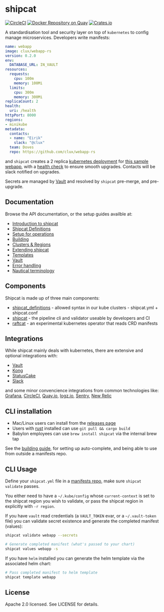 # shipcat
[![CircleCI](https://circleci.com/gh/Babylonpartners/shipcat.svg?style=shield)](https://circleci.com/gh/Babylonpartners/shipcat)
[![Docker Repository on Quay](https://quay.io/repository/babylonhealth/kubecat/status "Docker Repository on Quay")](https://quay.io/repository/babylonhealth/kubecat?tab=tags)
[![Crates.io](https://img.shields.io/crates/v/shipcat.svg)](https://crates.io/crates/shipcat)

A standardisation tool and security layer on top of `kubernetes` to config manage microservices. Developers write manifests:

```yaml
name: webapp
image: clux/webapp-rs
version: 0.2.0
env:
  DATABASE_URL: IN_VAULT
resources:
  requests:
    cpu: 100m
    memory: 100Mi
  limits:
    cpu: 300m
    memory: 300Mi
replicaCount: 2
health:
  uri: /health
httpPort: 8000
regions:
- minikube
metadata:
  contacts:
  - name: "Eirik"
    slack: "@clux"
  team: Doves
  repo: https://github.com/clux/webapp-rs
```

and `shipcat` creates a 2 replica [kubernetes deployment](https://kubernetes.io/docs/concepts/workloads/controllers/deployment/) for [this sample webapp](https://github.com/clux/webapp-rs), with a [health check](https://kubernetes.io/docs/tasks/configure-pod-container/configure-liveness-readiness-probes/) to ensure smooth upgrades. Contacts will be slack notified on upgrades.

Secrets are managed by [Vault](https://www.vaultproject.io/) and resolved by `shipcat` pre-merge, and pre-upgrade.

## Documentation
Browse the API documentation, or the setup guides availble at:

- [Introduction to shipcat](https://github.com/Babylonpartners/shipcat/blob/master/doc/intro.md)
- [Shipcat Definitions](https://babylonpartners.github.io/shipcat/shipcat_definitions/index.html)
- [Setup for operations](./doc/reconciliation-secrets.md)
- [Building](https://github.com/Babylonpartners/shipcat/blob/master/doc/building.md)
- [Clusters & Regions](https://github.com/Babylonpartners/shipcat/blob/master/doc/clusters.md)
- [Extending shipcat](https://github.com/Babylonpartners/shipcat/blob/master/doc/extending.md)
- [Templates](https://github.com/Babylonpartners/shipcat/blob/master/doc/templates.md)
- [Vault](https://github.com/Babylonpartners/shipcat/blob/master/doc/vault.md)
- [Error handling](https://github.com/Babylonpartners/shipcat/blob/master/doc/errors.md)
- [Nautical terminology](https://en.wikipedia.org/wiki/Ship%27s_cat)

## Components
Shipcat is made up of three main components:

- [shipcat_definitions](https://babylonpartners.github.io/shipcat/shipcat_definitions/index.html) - allowed syntax in our kube clusters - shipcat.yml + shipcat.conf
- [shipcat](https://github.com/Babylonpartners/shipcat/tree/master/shipcat_cli) - the pipeline cli and validator useable by developers and CI
- [raftcat](https://github.com/Babylonpartners/shipcat/tree/master/raftcat) - an experimental kubernetes operator that reads CRD manifests

## Integrations
While shipcat mainly deals with kubernetes, there are extensive and optional integrations with:

- [Vault](https://www.vaultproject.io/)
- [Kong](https://konghq.com/)
- [StatusCake](https://www.statuscake.com/)
- [Slack](https://slack.com/)

and some minor convencience integrations from common technologies like: [Grafana](https://grafana.com/), [CircleCI](https://circleci.com/), [Quay.io](https://quay.io/), [logz.io](https://logz.io/), [Sentry](https://sentry.io/), [New Relic](https://newrelic.com/)

## CLI installation

- Mac/Linux users can install from the [releases page](https://github.com/Babylonpartners/shipcat/releases)
- Users with [rust](https://rustup.rs/) installed can use `git pull && cargo build`
- Babylon employees can use `brew install shipcat` via the internal brew tap

See the [building guide](https://github.com/Babylonpartners/shipcat/blob/master/doc/building.md), for setting up auto-complete, and being able to use from outside a manifests repo.

## CLI Usage
Define your `shipcat.yml` file in a [manifests repo](https://github.com/Babylonpartners/shipcat/blob/master/examples), make sure `shipcat validate` passes.

You either need to have a `~/.kube/config` whose `current-context` is set to the shipcat region you wish to validate, or pass the shipcat region in explicitly with `-r region`.

If you have `vault` read credentials (a `VAULT_TOKEN` evar, or a `~/.vault-token` file) you can validate secret existence and generate the completed manifest (values):

```sh
shipcat validate webapp --secrets

# Generate completed manifest (what's passed to your chart)
shipcat values webapp -s
```

If you have `helm` installed you can generate the helm template via the associated helm chart:

```sh
# Pass completed manifest to helm template
shipcat template webapp
```

## License
Apache 2.0 licensed. See LICENSE for details.
